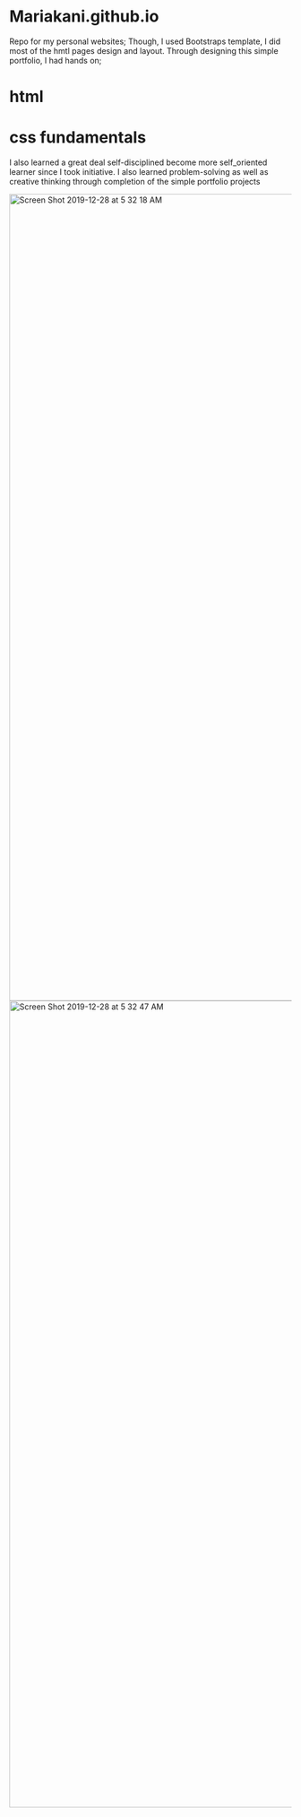 # Mariakani.github.io
Repo for my personal websites; Though, I used Bootstraps template, I did most of the hmtl pages design and layout.
Through designing this simple portfolio, I had hands on;
# html
# css fundamentals
I also learned a great deal self-disciplined become more self_oriented learner since I took initiative.
I also learned problem-solving as well as creative thinking through completion of the simple portfolio projects


<img width="1440" alt="Screen Shot 2019-12-28 at 5 32 18 AM" src="https://user-images.githubusercontent.com/28717628/71542362-93534400-2933-11ea-9599-faf49a122b27.png">


<img width="1440" alt="Screen Shot 2019-12-28 at 5 32 47 AM" src="https://user-images.githubusercontent.com/28717628/71542364-95b59e00-2933-11ea-9140-6f958e43a3c4.png">
